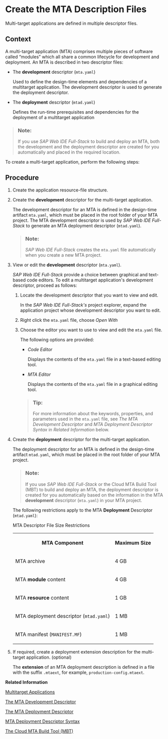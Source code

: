 <!-- loioebb42efc880c4276a5f2294063fae0c3 -->

# Create the MTA Description Files

Multi-target applications are defined in multiple descriptor files.



## Context

A multi-target application \(MTA\) comprises multiple pieces of software called “modules” which all share a common lifecycle for development and deployment. An MTA is described in two descriptor files:

-   The **development** descriptor \(`mta.yaml`\)

    Used to define the design-time elements and dependencies of a multitarget application. The development descriptor is used to generate the deployment descriptor.

-   The **deployment** descriptor \(`mtad.yaml`\)

    Defines the run-time prerequisites and dependencies for the deployment of a multitarget application


> ### Note:  
> If you use *SAP Web IDE Full-Stack* to build and deploy an MTA, both the development and the deployment descriptor are created for you automatically and placed in the required location.

To create a multi-target application, perform the following steps:



## Procedure

1.  Create the application resource-file structure.

2.  Create the **development** descriptor for the multi-target application.

    The development descriptor for an MTA is defined in the design-time artifact `mta.yaml`, which must be placed in the root folder of your MTA project. The MTA development descriptor is used by *SAP Web IDE Full-Stack* to generate an MTA deployment descriptor \(`mtad.yaml`\).

    > ### Note:  
    > *SAP Web IDE Full-Stack* creates the `mta.yaml` file automatically when you create a new MTA project.

3.  View or edit the **development** descriptor \(`mta.yaml`\).

    *SAP Web IDE Full-Stack* provide a choice between graphical and text-based code editors. To edit a multitarget application's development descriptor, proceed as follows:

    1.  Locate the development descriptor that you want to view and edit.

        In the *SAP Web IDE Full-Stack's* project explorer, expand the application project whose development descriptor you want to edit.

    2.  Right click the `mta.yaml` file, choose *Open With* 

    3.  Choose the editor you want to use to view and edit the `mta.yaml` file.

        The following options are provided:

        -   *Code Editor*

            Displays the contents of the `mta.yaml` file in a text-based editing tool.

        -   *MTA Editor*

            Displays the contents of the `mta.yaml` file in a graphical editing tool.


        > ### Tip:  
        > For more information about the keywords, properties, and parameters used in the `mta.yaml` file, see *The MTA Development Descriptor* and *MTA Deployment Descriptor Syntax* in *Related Information* below.


4.  Create the **deployment** descriptor for the multi-target application.

    The deployment descriptor for an MTA is defined in the design-time artifact `mtad.yaml`, which must be placed in the root folder of your MTA project.

    > ### Note:  
    > If you use *SAP Web IDE Full-Stack* or the Cloud MTA Build Tool \(MBT\) to build and deploy an MTA, the deployment descriptor is created for you automatically based on the information in the MTA **development** descriptor \(`mta.yaml`\) in your MTA project.

    The following restrictions apply to the MTA **Deployment** Descriptor \(`mtad.yaml`\):

    <a name="loioebb42efc880c4276a5f2294063fae0c3__table_gnw_lgv_ccb"/>MTA Descriptor File Size Restrictions


    <table>
    <tr>
    <th valign="top">

    MTA Component


    
    </th>
    <th valign="top">

    Maximum Size


    
    </th>
    </tr>
    <tr>
    <td valign="top">

    MTA archive


    
    </td>
    <td valign="top">

    4 GB


    
    </td>
    </tr>
    <tr>
    <td valign="top">

    MTA **module** content


    
    </td>
    <td valign="top">

    4 GB


    
    </td>
    </tr>
    <tr>
    <td valign="top">

    MTA **resource** content


    
    </td>
    <td valign="top">

    1 GB


    
    </td>
    </tr>
    <tr>
    <td valign="top">

    MTA deployment descriptor \(`mtad.yaml`\)


    
    </td>
    <td valign="top">

    1 MB


    
    </td>
    </tr>
    <tr>
    <td valign="top">

    MTA manifest \(`MANIFEST.MF`\)


    
    </td>
    <td valign="top">

    1 MB


    
    </td>
    </tr>
    </table>
    
5.  If required, create a deployment extension description for the multi-target application. \(optional\)

    The **extension** of an MTA deployment description is defined in a file with the suffix `.mtaext`, for example, `production-config.mtaext`.


**Related Information**  


[Multitarget Applications](multitarget-applications-8b55a61.md "Multitarget applications collect multiple modules and resource references in a single, deployable archive.")

[The MTA Development Descriptor](the-mta-development-descriptor-4486ada.md "Multi-target applications are defined in a design-time development descriptor.")

[The MTA Deployment Descriptor](the-mta-deployment-descriptor-33548a7.md "Description of the deployment options for a multitarget application.")

[MTA Deployment Descriptor Syntax](mta-deployment-descriptor-syntax-4050fee.md "Description of an MTA's deployment-related prerequisites and dependencies.")

[The Cloud MTA Build Tool \(MBT\)](the-cloud-mta-build-tool-mbt-1412120.md "A new tool for building deployment archives for multitarget applications (MTA).")

